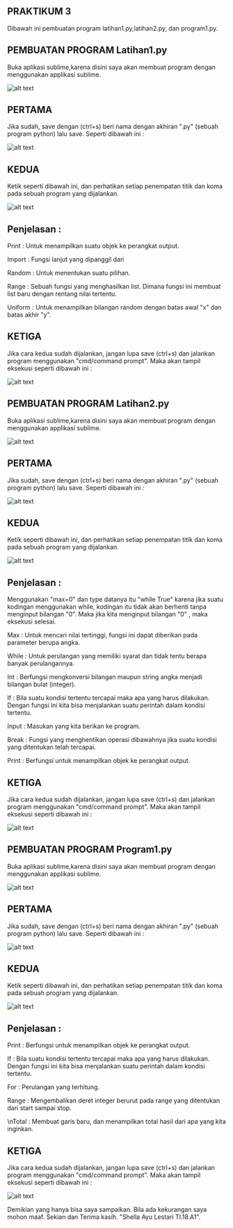 ## PRAKTIKUM 3 ##
Dibawah ini pembuatan program latihan1.py,latihan2.py, dan program1.py.

## PEMBUATAN PROGRAM Latihan1.py  ## 
Buka aplikasi sublime,karena disini saya akan membuat program dengan menggunakan applikasi sublime.

![alt text](1.png)

## PERTAMA ##
Jika sudah, save dengan (ctrl+s) beri nama dengan akhiran ".py" (sebuah program python) lalu save. Seperti dibawah ini :

![alt text](2.png)

## KEDUA ##
Ketik seperti dibawah ini, dan perhatikan setiap penempatan titik dan koma pada sebuah program yang dijalankan.

![alt text](3.png)

## Penjelasan : ##
Print	: Untuk menampilkan suatu objek ke perangkat output.

Import 	: Fungsi lanjut yang dipanggil dari

Random	: Untuk menentukan suatu pilihan.

Range	: Sebuah fungsi yang menghasilkan list. Dimana fungsi ini membuat list baru dengan rentang nilai tertentu.

Uniform	: Untuk menampilkan bilangan random dengan batas awal "x"  dan batas akhir "y".

## KETIGA ##
Jika cara kedua sudah dijalankan, jangan lupa save (ctrl+s) dan jalankan program menggunakan "cmd/command prompt". Maka akan tampil eksekusi seperti dibawah ini :

![alt text](4.png)

## PEMBUATAN PROGRAM Latihan2.py ##
Buka aplikasi sublime,karena disini saya akan membuat program dengan menggunakan applikasi sublime.

![alt text](1.png)

## PERTAMA ##
Jika sudah, save dengan (ctrl+s) beri nama dengan akhiran ".py" (sebuah program python) lalu save. Seperti dibawah ini :

![alt text](5.png)

## KEDUA ##
Ketik seperti dibawah ini, dan perhatikan setiap penempatan titik dan koma pada sebuah program yang dijalankan.

![alt text](6.png)

## Penjelasan : ##
Menggunakan "max=0" dan type datanya itu "while True" karena jika suatu kodingan menggunakan while, kodingan itu tidak akan berhenti tanpa menginput bilangan "0". Maka jika kita menginput bilangan "0" , maka eksekusi selesai.

Max	: Untuk mencari nilai tertinggi, fungsi ini dapat diberikan pada parameter berupa angka.

While	: Untuk perulangan yang memiliki syarat dan tidak tentu berapa banyak perulangannya.

Int	: Berfungsi mengkonversi bilangan maupun string angka menjadi bilangan bulat (integer).

If	: Bila suatu kondisi tertentu tercapai maka apa yang harus dilakukan. Dengan fungsi ini kita bisa menjalankan suatu perintah dalam kondisi tertentu. 

Input	: Masukan yang kita berikan ke program.

Break	: Fungsi yang menghentikan operasi dibawahnya jika suatu kondisi yang ditentukan telah tercapai.

Print	: Berfungsi untuk menampilkan objek ke perangkat output.

## KETIGA ##
Jika cara kedua sudah dijalankan, jangan lupa save (ctrl+s) dan jalankan program menggunakan "cmd/command prompt". Maka akan tampil eksekusi seperti dibawah ini :

![alt text](7.png)

## PEMBUATAN PROGRAM Program1.py ##
Buka aplikasi sublime,karena disini saya akan membuat program dengan menggunakan applikasi sublime.

![alt text](1.png)

## PERTAMA ##
Jika sudah, save dengan (ctrl+s) beri nama dengan akhiran ".py" (sebuah program python) lalu save. Seperti dibawah ini :

![alt text](8.png)

## KEDUA ##
Ketik seperti dibawah ini, dan perhatikan setiap penempatan titik dan koma pada sebuah program yang dijalankan.

![alt text](9.png)

## Penjelasan : ##
Print		: Berfungsi untuk menampilkan objek ke perangkat output.

If		: Bila suatu kondisi tertentu tercapai maka apa yang harus dilakukan. Dengan fungsi ini kita bisa menjalankan suatu perintah dalam kondisi tertentu. 

For		: Perulangan yang terhitung.

Range		: Mengembalikan deret integer berurut pada range yang ditentukan dari start sampai stop.

\nTotal		: Membuat garis baru, dan menampilkan total hasil dari apa yang kita inginkan.

## KETIGA ##
Jika cara kedua sudah dijalankan, jangan lupa save (ctrl+s) dan jalankan program menggunakan "cmd/command prompt". Maka akan tampil eksekusi seperti dibawah ini :

![alt text](10.png)

Demikian yang hanya bisa saya sampaikan. Bila ada kekurangan saya mohon maaf. Sekian dan Terima kasih. "Shella Ayu Lestari TI.18.A1".
